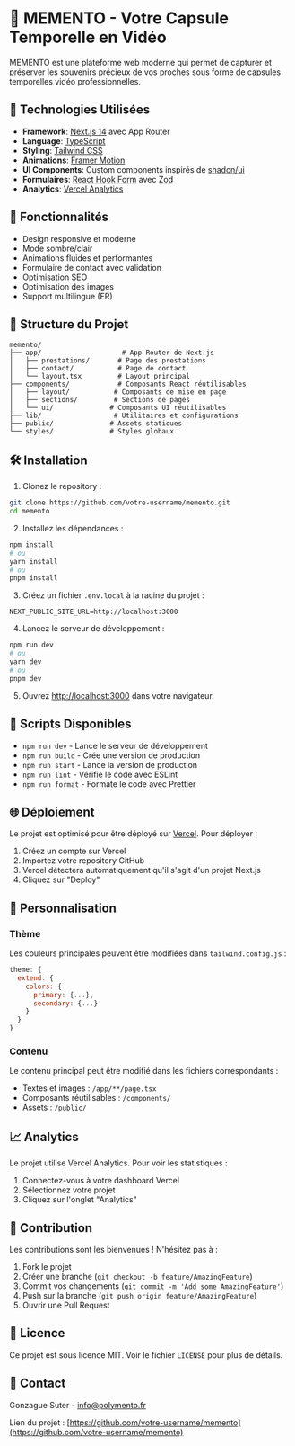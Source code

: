 # 🎥 MEMENTO - Votre Capsule Temporelle en Vidéo

MEMENTO est une plateforme web moderne qui permet de capturer et préserver les souvenirs précieux de vos proches sous forme de capsules temporelles vidéo professionnelles.

## 🚀 Technologies Utilisées

- **Framework**: [Next.js 14](https://nextjs.org/) avec App Router
- **Language**: [TypeScript](https://www.typescriptlang.org/)
- **Styling**: [Tailwind CSS](https://tailwindcss.com/)
- **Animations**: [Framer Motion](https://www.framer.com/motion/)
- **UI Components**: Custom components inspirés de [shadcn/ui](https://ui.shadcn.com/)
- **Formulaires**: [React Hook Form](https://react-hook-form.com/) avec [Zod](https://zod.dev/)
- **Analytics**: [Vercel Analytics](https://vercel.com/analytics)

## 🌟 Fonctionnalités

- Design responsive et moderne
- Mode sombre/clair
- Animations fluides et performantes
- Formulaire de contact avec validation
- Optimisation SEO
- Optimisation des images
- Support multilingue (FR)

## 📁 Structure du Projet

```
memento/
├── app/                    # App Router de Next.js
│   ├── prestations/       # Page des prestations
│   ├── contact/           # Page de contact
│   └── layout.tsx         # Layout principal
├── components/            # Composants React réutilisables
│   ├── layout/           # Composants de mise en page
│   ├── sections/         # Sections de pages
│   └── ui/              # Composants UI réutilisables
├── lib/                  # Utilitaires et configurations
├── public/              # Assets statiques
└── styles/              # Styles globaux
```

## 🛠️ Installation

1. Clonez le repository :

```bash
git clone https://github.com/votre-username/memento.git
cd memento
```

2. Installez les dépendances :

```bash
npm install
# ou
yarn install
# ou
pnpm install
```

3. Créez un fichier `.env.local` à la racine du projet :

```env
NEXT_PUBLIC_SITE_URL=http://localhost:3000
```

4. Lancez le serveur de développement :

```bash
npm run dev
# ou
yarn dev
# ou
pnpm dev
```

5. Ouvrez [http://localhost:3000](http://localhost:3000) dans votre navigateur.

## 📝 Scripts Disponibles

- `npm run dev` - Lance le serveur de développement
- `npm run build` - Crée une version de production
- `npm run start` - Lance la version de production
- `npm run lint` - Vérifie le code avec ESLint
- `npm run format` - Formate le code avec Prettier

## 🌐 Déploiement

Le projet est optimisé pour être déployé sur [Vercel](https://vercel.com). Pour déployer :

1. Créez un compte sur Vercel
2. Importez votre repository GitHub
3. Vercel détectera automatiquement qu'il s'agit d'un projet Next.js
4. Cliquez sur "Deploy"

## 🎨 Personnalisation

### Thème

Les couleurs principales peuvent être modifiées dans `tailwind.config.js` :

```js
theme: {
  extend: {
    colors: {
      primary: {...},
      secondary: {...}
    }
  }
}
```

### Contenu

Le contenu principal peut être modifié dans les fichiers correspondants :

- Textes et images : `/app/**/page.tsx`
- Composants réutilisables : `/components/`
- Assets : `/public/`

## 📈 Analytics

Le projet utilise Vercel Analytics. Pour voir les statistiques :

1. Connectez-vous à votre dashboard Vercel
2. Sélectionnez votre projet
3. Cliquez sur l'onglet "Analytics"

## 🤝 Contribution

Les contributions sont les bienvenues ! N'hésitez pas à :

1. Fork le projet
2. Créer une branche (`git checkout -b feature/AmazingFeature`)
3. Commit vos changements (`git commit -m 'Add some AmazingFeature'`)
4. Push sur la branche (`git push origin feature/AmazingFeature`)
5. Ouvrir une Pull Request

## 📄 Licence

Ce projet est sous licence MIT. Voir le fichier `LICENSE` pour plus de détails.

## 👥 Contact

Gonzague Suter - info@polymento.fr

Lien du projet : [https://github.com/votre-username/memento](https://github.com/votre-username/memento)
